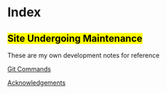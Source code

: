 # Index

## <mark> Site Undergoing Maintenance </mark>

These are my own development notes for reference

[Git Commands](gitcommands.html)

[Acknowledgements](acknowledgements.md)
